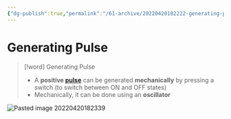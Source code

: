 ```yaml
---
{"dg-publish":true,"permalink":"/61-archive/20220420182222-generating-pulse/","dgHomeLink":true,"dgPassFrontmatter":false}
---
```



# Generating Pulse

> [!word] Generating Pulse
>
> - A **positive [pulse](20220420162820-pulse-signal.md)** can be generated **mechanically** by pressing a switch (to switch between ON and OFF states)
> - Mechanically, it can be done using an **oscillator**

![Pasted image 20220420182339](Pasted-image-20220420182339.png)
